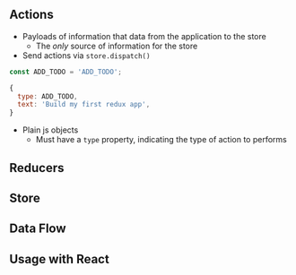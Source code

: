 ## Actions
  - Payloads of information that data from the application to the store
    - The _only_ source of information for the store
  - Send actions via `store.dispatch()`

  ```js
  const ADD_TODO = 'ADD_TODO';

  {
    type: ADD_TODO,
    text: 'Build my first redux app',
  }
  ```
  - Plain js objects
    - Must have a `type` property, indicating the type of action to performs

## Reducers

## Store

## Data Flow

## Usage with React
